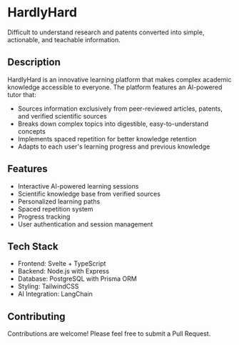 # HardlyHard

Difficult to understand research and patents converted into simple, actionable, and teachable information.

## Description

HardlyHard is an innovative learning platform that makes complex academic knowledge accessible to everyone. The platform features an AI-powered tutor that:
- Sources information exclusively from peer-reviewed articles, patents, and verified scientific sources
- Breaks down complex topics into digestible, easy-to-understand concepts
- Implements spaced repetition for better knowledge retention
- Adapts to each user's learning progress and previous knowledge

## Features

- Interactive AI-powered learning sessions
- Scientific knowledge base from verified sources
- Personalized learning paths
- Spaced repetition system
- Progress tracking
- User authentication and session management

## Tech Stack

- Frontend: Svelte + TypeScript
- Backend: Node.js with Express
- Database: PostgreSQL with Prisma ORM
- Styling: TailwindCSS
- AI Integration: LangChain

## Contributing

Contributions are welcome! Please feel free to submit a Pull Request.
